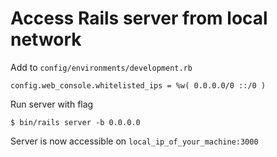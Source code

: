 # Access Rails server from local network

Add to `config/environments/development.rb`

	config.web_console.whitelisted_ips = %w( 0.0.0.0/0 ::/0 )

Run server with flag

	$ bin/rails server -b 0.0.0.0

Server is now accessible on `local_ip_of_your_machine:3000`
